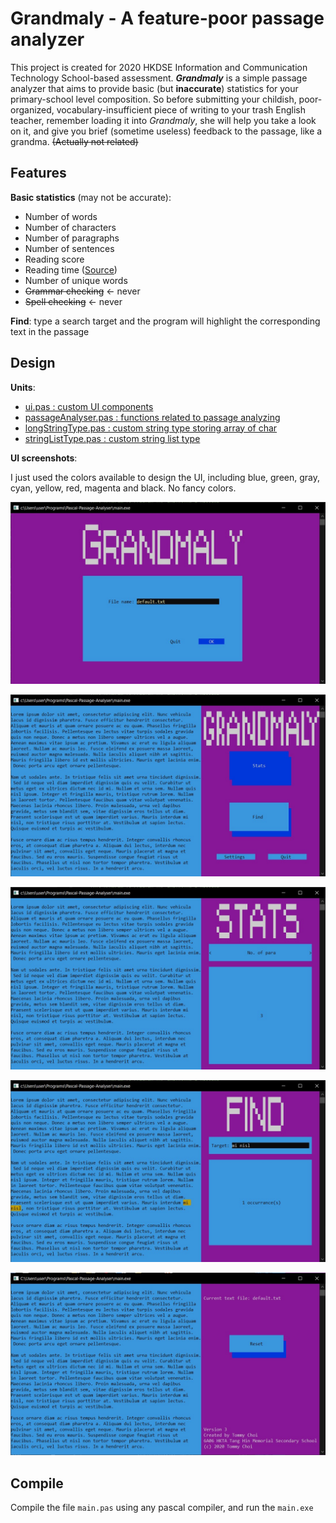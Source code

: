 # Grandmaly - A feature-poor passage analyzer

This project is created for 2020 HKDSE Information and Communication Technology School-based assessment. _**Grandmaly**_ is a simple passage analyzer that aims to provide basic (but **inaccurate**) statistics for your primary-school level composition. So before submitting your childish, poor-organized, vocabulary-insufficient piece of writing to your trash English teacher, remember loading it into _Grandmaly_, she will help you take a look on it, and give you brief (sometime useless) feedback to the passage, like a grandma. ~~(Actually not related)~~

## Features

**Basic statistics** (may not be accurate):
- Number of words
- Number of characters
- Number of paragraphs
- Number of sentences
- Reading score
- Reading time ([Source](https://en.wikipedia.org/wiki/Flesch%E2%80%93Kincaid_readability_tests))
- Number of unique words
- ~~Grammar checking~~ <- never
- ~~Spell checking~~ <- never

**Find**: type a search target and the program will highlight the corresponding text in the passage

## Design

**Units**:
- [ui.pas : custom UI components](ui.pas)
- [passageAnalyser.pas : functions related to passage analyzing](passageAnalyser.pas)
- [longStringType.pas : custom string type storing array of char](longStringType.pas)
- [stringListType.pas : custom string list type](stringListType.pas)

**UI screenshots**:

I just used the colors available to design the UI, including blue, green, gray, cyan, yellow, red, magenta and black. No fancy colors.

![importTextFileScreen](Screenshots/importTextFileScreen.jpg)

![mainScreen](Screenshots/mainScreen.jpg)

![statsScreen](Screenshots/statsScreen.jpg)

![findScreen](Screenshots/findScreen.jpg)

![settingsScreen](Screenshots/settingsScreen.jpg)

## Compile
  Compile the file ```main.pas``` using any pascal compiler, and run the ```main.exe```
